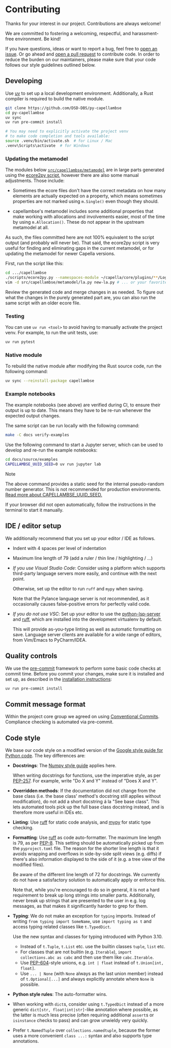 <!--
 ~ SPDX-FileCopyrightText: Copyright DB InfraGO AG
 ~ SPDX-License-Identifier: Apache-2.0
 -->

Contributing
============

Thanks for your interest in our project. Contributions are always welcome!

We are committed to fostering a welcoming, respectful, and harassment-free
environment. Be kind!

If you have questions, ideas or want to report a bug, feel free to [open an
issue]. Or go ahead and [open a pull request] to contribute code. In order to
reduce the burden on our maintainers, please make sure that your code follows
our style guidelines outlined below.

[open an issue]: https://github.com/DSD-DBS/py-capellambse/issues
[open a pull request]: https://github.com/DSD-DBS/py-capellambse/pulls

Developing
----------

Use [uv](https://docs.astral.sh/uv/) to set up a local development environment.
Additionally, a Rust compiler is required to build the native module.

```bash
git clone https://github.com/DSD-DBS/py-capellambse
cd py-capellambse
uv sync
uv run pre-commit install

# You may need to explicitly activate the project venv
# to make code completion and tools available:
source .venv/bin/activate.sh  # for Linux / Mac
.venv\Scripts\activate  # for Windows
```

### Updating the metamodel

The modules below [`src/capellambse/metamodel`](src/capellambse/metamodel) are
in large parts generated using the [ecore2py script](scripts/ecore2py.py),
however there are also some manual adjustments. Those include:

- Sometimes the ecore files don't have the correct metadata on how many
  elements are actually expected on a property, which means sometimes
  properties are not marked using `m.Single()` even though they should.

- capellambse's metamodel includes some additional properties that make working
  with allocations and involvements easier, most of the time by using
  `m.Allocation()`. These do not appear in the upstream metamodel at all.

As such, the files committed here are not 100% equivalent to the script output
(and probably will never be). That said, the ecore2py script is very useful for
finding and eliminating gaps in the current metamodel, or for updating the
metamodel for newer Capella versions.

First, run the script like this:

```sh
cd .../capellambse
./scripts/ecore2py.py --namespaces-module ~/capella/core/plugins/**/LogicalArchitecture.ecore - |ruff format - >new-la.py
vim -d src/capellambse/metamodel/la.py new-la.py # ... or your favorite diff editor
```

Review the generated code and merge changes in as needed. To figure out what
the changes in the purely generated part are, you can also run the same script
with an older ecore file.

### Testing

You can use `uv run <tool>` to avoid having to manually activate the project
venv. For example, to run the unit tests, use:

```sh
uv run pytest
```

### Native module

To rebuild the native module after modifying the Rust source code, run the
following command:

```bash
uv sync --reinstall-package capellambse
```

### Example notebooks

The example notebooks (see above) are verified during CI, to ensure their
output is up to date. This means they have to be re-run whenever the expected
output changes.

The same script can be run locally with the following command:

```sh
make -C docs verify-examples
```

Use the following command to start a Jupyter server, which can be used to
develop and re-run the example notebooks:

```bash
cd docs/source/examples
CAPELLAMBSE_UUID_SEED=0 uv run jupyter lab
```

> [!NOTE]
> The above command provides a static seed for the internal pseudo-random
> number generator. This is not recommended for production environments. [Read
> more about
> CAPELLAMBSE_UUID_SEED.](https://dsd-dbs.github.io/py-capellambse/start/envvars.html)

If your browser did not open automatically, follow the instructions in the
terminal to start it manually.

IDE / editor setup
------------------

We additionally recommend that you set up your editor / IDE as follows.

- Indent with 4 spaces per level of indentation

- Maximum line length of 79 (add a ruler / thin line / highlighting / ...)

- *If you use Visual Studio Code*: Consider using a platform which supports
  third-party language servers more easily, and continue with the next point.

  Otherwise, set up the editor to run `ruff` and `mypy` when saving.

  Note that the Pylance language server is not recommended, as it occasionally
  causes false-positive errors for perfectly valid code.

- *If you do not use VSC*: Set up your editor to use the [python-lsp-server]
  and [ruff], which are installed into the development virtualenv by default.

  This will provide as-you-type linting as well as automatic formatting on
  save. Language server clients are available for a wide range of editors, from
  Vim/Emacs to PyCharm/IDEA.

Quality controls
----------------

We use the [pre-commit] framework to perform some basic code checks at commit
time. Before you commit your changes, make sure it is installed and set up, as
described in the [installation instructions](#Developing):

```bash
uv run pre-commit install
```

Commit message format
---------------------

Within the project core group we agreed on using [Conventional
Commits](https://www.conventionalcommits.org/en/v1.0.0/#summary). Compliance
checking is automated via pre-commit.

Code style
----------

We base our code style on a modified version of the [Google style guide for
Python code]. The key differences are:

- **Docstrings**: The [Numpy style guide] applies here.

  When writing docstrings for functions, use the imperative style, as per
  [PEP-257]. For example, write "Do X and Y" instead of "Does X and Y".

- **Overridden methods**: If the documentation did not change from the base
  class (i.e. the base class' method's docstring still applies without
  modification), do not add a short docstring á la "See base class". This lets
  automated tools pick up the full base class docstring instead, and is
  therefore more useful in IDEs etc.

- **Linting**: Use [ruff] for static code analysis, and [mypy] for static type
  checking.

- **Formatting**: Use [ruff] as code auto-formatter. The maximum line length is
  79, as per [PEP-8]. This setting should be automatically picked up from the
  `pyproject.toml` file. The reason for the shorter line length is that it
  avoids wrapping and overflows in side-by-side split views (e.g. diffs) if
  there's also information displayed to the side of it (e.g. a tree view of the
  modified files).

  Be aware of the different line length of 72 for docstrings. We currently do
  not have a satisfactory solution to automatically apply or enforce this.

  Note that, while you're encouraged to do so in general, it is not a hard
  requirement to break up long strings into smaller parts. Additionally, never
  break up strings that are presented to the user in e.g. log messages, as that
  makes it significantly harder to grep for them.

- **Typing**: We do not make an exception for `typing` imports. Instead of
  writing `from typing import SomeName`, use `import typing as t` and access
  typing related classes like `t.TypedDict`.

  Use the new syntax and classes for typing introduced with Python 3.10.

  - Instead of `t.Tuple`, `t.List` etc. use the builtin classes `tuple`, `list`
    etc.
  - For classes that are not builtin (e.g. `Iterable`), `import collections.abc
    as cabc` and then use them like `cabc.Iterable`.
  - Use [PEP-604]-style unions, e.g. `int | float` instead of `t.Union[int,
    float]`.
  - Use `... | None` (with `None` always as the last union member) instead of
    `t.Optional[...]` and always explicitly annotate where `None` is possible.

- **Python style rules**: The auto-formatter wins.

- When working with `dict`s, consider using `t.TypedDict` instead of a more
  generic `dict[str, float|int|str]`-like annotation where possible, as the
  latter is much less precise (often requiring additional `assert`s or
  `isinstance` checks to pass) and can grow unwieldy very quickly.

- Prefer `t.NamedTuple` over `collections.namedtuple`, because the former uses
  a more convenient `class ...:` syntax and also supports type annotations.

[google style guide for python code]:
  https://google.github.io/styleguide/pyguide.html
[mypy]: https://github.com/python/mypy
[numpy style guide]:
  https://numpydoc.readthedocs.io/en/latest/format.html#docstring-standard
[pep-8]: https://www.python.org/dev/peps/pep-0008/
[pep-257]: https://peps.python.org/pep-0257/
[pep-604]: https://www.python.org/dev/peps/pep-0604/
[pre-commit]: https://pre-commit.com/
[python-lsp-server]: https://github.com/python-lsp/python-lsp-server
[ruff]: https://github.com/astral-sh/ruff

